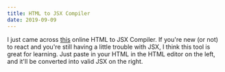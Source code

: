 ```yaml
---
title: HTML to JSX Compiler
date: 2019-09-09
---
```


I just came across <a href="https://magic.reactjs.net/htmltojsx.htm" target="_blank">this</a> online HTML to JSX Compiler. If you're new (or not) to react and you're still having a little trouble with JSX, I think this tool is great for learning. Just paste in your HTML in the HTML editor on the left, and it'll be converted into valid JSX on the right.
